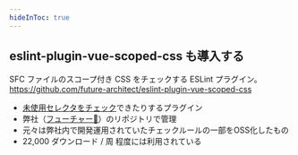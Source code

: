 ```yaml
---
hideInToc: true
---
```


## eslint-plugin-vue-scoped-css も導入する

SFC ファイルのスコープ付き CSS をチェックする ESLint プラグイン。  
<https://github.com/future-architect/eslint-plugin-vue-scoped-css>

- [未使用セレクタをチェック](https://future-architect.github.io/eslint-plugin-vue-scoped-css/rules/no-unused-selector.html)できたりするプラグイン
- 弊社（[フューチャー🥢](https://github.com/future-architect/)）のリポジトリで管理
- 元々は弊社内で開発運用されていたチェックルールの一部をOSS化したもの
- 22,000 ダウンロード / 周 程度には利用されている
